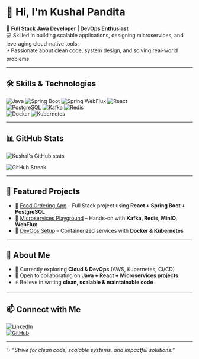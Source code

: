 # 👋 Hi, I'm Kushal Pandita  
 
🚀 **Full Stack Java Developer | DevOps Enthusiast**  
💻 Skilled in building scalable applications, designing microservices, and leveraging cloud-native tools.  
⚡ Passionate about clean code, system design, and solving real-world problems.  
 
---
 
## 🛠️ Skills & Technologies  
 
![Java](https://img.shields.io/badge/Java-ED8B00?style=for-the-badge&logo=openjdk&logoColor=white)
![Spring Boot](https://img.shields.io/badge/Spring%20Boot-6DB33F?style=for-the-badge&logo=springboot&logoColor=white)
![Spring WebFlux](https://img.shields.io/badge/Spring%20WebFlux-6DB33F?style=for-the-badge&logo=spring&logoColor=white)
![React](https://img.shields.io/badge/React-20232A?style=for-the-badge&logo=react&logoColor=61DAFB)  
![PostgreSQL](https://img.shields.io/badge/Postgres-316192?style=for-the-badge&logo=postgresql&logoColor=white)
![Kafka](https://img.shields.io/badge/Kafka-231F20?style=for-the-badge&logo=apachekafka&logoColor=white)
![Redis](https://img.shields.io/badge/Redis-DC382D?style=for-the-badge&logo=redis&logoColor=white)  
![Docker](https://img.shields.io/badge/Docker-2496ED?style=for-the-badge&logo=docker&logoColor=white)
![Kubernetes](https://img.shields.io/badge/Kubernetes-326CE5?style=for-the-badge&logo=kubernetes&logoColor=white)
 
---
 
## 📊 GitHub Stats  
 
![Kushal's GitHub stats](https://github-readme-stats.vercel.app/api?username=Kushal0211&show_icons=true&theme=radical)  
 
![GitHub Streak](https://github-readme-streak-stats.herokuapp.com/?user=Kushal0211&theme=radical)  
 
---
 
## 🚀 Featured Projects  
 
- 🔹 [Food Ordering App](#) – Full Stack project using **React + Spring Boot + PostgreSQL**  
- 🔹 [Microservices Playground](#) – Hands-on with **Kafka, Redis, MinIO, WebFlux**  
- 🔹 [DevOps Setup](#) – Containerized services with **Docker & Kubernetes**  
 
---
 
## 🌱 About Me  
 
- 📖 Currently exploring **Cloud & DevOps** (AWS, Kubernetes, CI/CD)  
- 🤝 Open to collaborating on **Java + React + Microservices projects**  
- ⚡ Believe in writing **clean, scalable & maintainable code**  
 
---
 
## 📫 Connect with Me  
 
[![LinkedIn](https://img.shields.io/badge/LinkedIn-0A66C2?style=for-the-badge&logo=linkedin&logoColor=white)](https://www.linkedin.com/in/kushal-pandita-a60026191?utm_source=share&utm_campaign=share_via&utm_content=profile&utm_medium=android_app)  
[![GitHub](https://img.shields.io/badge/GitHub-100000?style=for-the-badge&logo=github&logoColor=white)](https://github.com/Kushal0211)  
 
---
 
✨ _“Strive for clean code, scalable systems, and impactful solutions.”_
 
